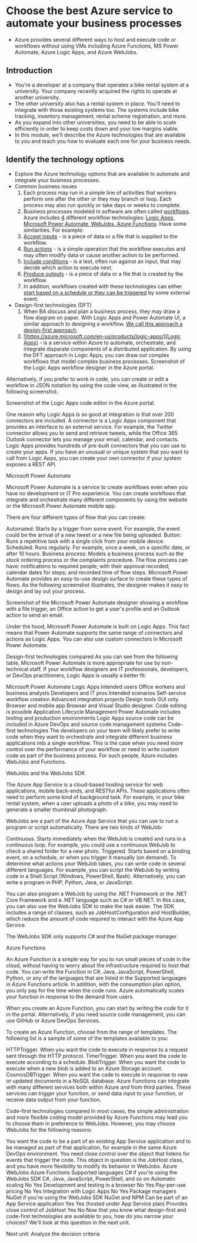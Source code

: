 # Choose the best Azure service to automate your business processes

* Azure provides several different ways to host and execute code or workflows without using VMs including Azure Functions, MS Power Automate, Azure Logic Apps, and Azure WebJobs. 

## Introduction
* You're a developer at a company that operates a bike rental system at a university. Your company recently acquired the rights to operate at another university.
* The other university also has a rental system in place. You'll need to integrate with those existing systems too. The systems include bike tracking, inventory management, rental scheme registration, and more.
* As you expand into other universities, you need to be able to scale efficiently in order to keep costs down and your low margins viable.
* In this module, we’ll describe the Azure technologies that are available to you and teach you how to evaluate each one for your business needs.

## Identify the technology options
* Explore the Azure technology options that are available to automate and integrate your business processes.
* Common business issues
  1. Each process may run in a simple line of activities that workers perform one after the other or they may branch or loop. Each process may also run quickly or take days or weeks to complete.
  1. Business processes modeled in software are often called <u>workflows</u>. Azure includes <u>4</u> different workflow technologies: <u>Logic Apps, Microsoft Power Automate, WebJobs, Azure Functions</u>. Have some similarities. For example:
    1. <u>Accept inputs</u> - is a piece of data or a file that is supplied to the workflow.
    1. <u>Run actions</u> - is a simple operation that the workflow executes and may often modify data or cause another action to be performed.
    1. <u>Include conditions</u> - is a test, often run against an input, that may decide which action to execute next.
    1. <u>Produce outputs</u> - is a piece of data or a file that is created by the workflow.
  1. In addition, workflows created with these technologies can either <u>start based on a schedule or they can be triggered</u> by some external event.
* Design-first technologies (DFT)
  1. When BA discuss and plan a business process, they may draw a flow diagram on paper. With Logic Apps and Power Automate UI, a similar approach to designing a workflow. <u>We call this approach a design-first approach</u>.
  1. <u>![https://azure.microsoft.com/en-us/products/logic-apps/](Logic Apps)</u> - is a service within Azure to automate, orchestrate, and integrate disparate components of a distributed application. By using the DFT approach in Logic Apps, you can draw out complex workflows that model complex business processes. 
Screenshot of the Logic Apps workflow designer in the Azure portal.

Alternatively, if you prefer to work in code, you can create or edit a workflow in JSON notation by using the code view, as illustrated in the following screenshot.

Screenshot of the Logic Apps code editor in the Azure portal.

One reason why Logic Apps is so good at integration is that over 200 connectors are included. A connector is a Logic Apps component that provides an interface to an external service. For example, the Twitter connector allows you to send and retrieve tweets, while the Office 365 Outlook connector lets you manage your email, calendar, and contacts. Logic Apps provides hundreds of pre-built connectors that you can use to create your apps. If you have an unusual or unique system that you want to call from Logic Apps, you can create your own connector if your system exposes a REST API.

Microsoft Power Automate


Microsoft Power Automate is a service to create workflows even when you have no development or IT Pro experience. You can create workflows that integrate and orchestrate many different components by using the website or the Microsoft Power Automate mobile app.

There are four different types of flow that you can create:

Automated: Starts by a trigger from some event. For example, the event could be the arrival of a new tweet or a new file being uploaded.
Button: Runs a repetitive task with a single click from your mobile device.
Scheduled: Runs regularly. For example, once a week, on a specific date, or after 10 hours.
Business process: Models a business process such as the stock ordering process or the complaints procedure. The flow process can have: notifications to required people; with their approval recorded; calendar dates for steps; and recorded time of flow steps.
Microsoft Power Automate provides an easy-to-use design surface to create these types of flows. As the following screenshot illustrates, the designer makes it easy to design and lay out your process.

Screenshot of the Microsoft Power Automate designer showing a workflow with a file trigger, an Office action to get a user's profile and an Outlook action to send an email.

Under the hood, Microsoft Power Automate is built on Logic Apps. This fact means that Power Automate supports the same range of connectors and actions as Logic Apps. You can also use custom connectors in Microsoft Power Automate.

Design-first technologies compared
As you can see from the following table, Microsoft Power Automate is more appropriate for use by non-technical staff. If your workflow designers are IT professionals, developers, or DevOps practitioners, Logic Apps is usually a better fit:

Microsoft Power Automate	Logic Apps
Intended users	Office workers and business analysts	Developers and IT pros
Intended scenarios	Self-service workflow creation	Advanced integration projects
Design tools	GUI only. Browser and mobile app	Browser and Visual Studio designer. Code editing is possible
Application Lifecycle Management	Power Automate includes testing and production environments	Logic Apps source code can be included in Azure DevOps and source code management systems
Code-first technologies
The developers on your team will likely prefer to write code when they want to orchestrate and integrate different business applications into a single workflow. This is the case when you need more control over the performance of your workflow or need to write custom code as part of the business process. For such people, Azure includes WebJobs and Functions.

WebJobs and the WebJobs SDK


The Azure App Service is a cloud-based hosting service for web applications, mobile back-ends, and RESTful APIs. These applications often need to perform some kind of background task. For example, in your bike rental system, when a user uploads a photo of a bike, you may need to generate a smaller thumbnail photograph.

WebJobs are a part of the Azure App Service that you can use to run a program or script automatically. There are two kinds of WebJob:

Continuous. Starts immediately when the WebJob is created and runs in a continuous loop. For example, you could use a continuous WebJob to check a shared folder for a new photo.
Triggered. Starts based on a binding event, on a schedule, or when you trigger it manually (on demand).
To determine what actions your WebJob takes, you can write code in several different languages. For example, you can script the WebJob by writing code in a Shell Script (Windows, PowerShell, Bash). Alternatively, you can write a program in PHP, Python, Java, or JavaScript.

You can also program a WebJob by using the .NET Framework or the .NET Core Framework and a .NET language such as C# or VB.NET. In this case, you can also use the WebJobs SDK to make the task easier. The SDK includes a range of classes, such as JobHostConfiguration and HostBuilder, which reduce the amount of code required to interact with the Azure App Service.

The WebJobs SDK only supports C# and the NuGet package manager.

Azure Functions


An Azure Function is a simple way for you to run small pieces of code in the cloud, without having to worry about the infrastructure required to host that code. You can write the Function in C#, Java, JavaScript, PowerShell, Python, or any of the languages that are listed in the Supported languages in Azure Functions article. In addition, with the consumption plan option, you only pay for the time when the code runs. Azure automatically scales your function in response to the demand from users.

When you create an Azure Function, you can start by writing the code for it in the portal. Alternatively, if you need source code management, you can use GitHub or Azure DevOps Services.

To create an Azure Function, choose from the range of templates. The following list is a sample of some of the templates available to you:

HTTPTrigger. When you want the code to execute in response to a request sent through the HTTP protocol.
TimerTrigger. When you want the code to execute according to a schedule.
BlobTrigger. When you want the code to execute when a new blob is added to an Azure Storage account.
CosmosDBTrigger. When you want the code to execute in response to new or updated documents in a NoSQL database.
Azure Functions can integrate with many different services both within Azure and from third parties. These services can trigger your function, or send data input to your function, or receive data output from your function.

Code-first technologies compared
In most cases, the simple administration and more flexible coding model provided by Azure Functions may lead you to choose them in preference to WebJobs. However, you may choose WebJobs for the following reasons:

You want the code to be a part of an existing App Service application and to be managed as part of that application, for example in the same Azure DevOps environment.
You need close control over the object that listens for events that trigger the code. This object in question is the JobHost class, and you have more flexibility to modify its behavior in WebJobs.
Azure WebJobs	Azure Functions
Supported languages	C# if you're using the WebJobs SDK	C#, Java, JavaScript, PowerShell, and so on
Automatic scaling	No	Yes
Development and testing in a browser	No	Yes
Pay-per-use pricing	No	Yes
Integration with Logic Apps	No	Yes
Package managers	NuGet if you're using the WebJobs SDK	NuGet and NPM
Can be part of an App Service application	Yes	Yes (hosted under App Service plan)
Provides close control of JobHost	Yes	No
Now that you know what design-first and code-first technologies are available to you, how do you narrow your choices? We'll look at this question in the next unit.

Next unit: Analyze the decision criteria
